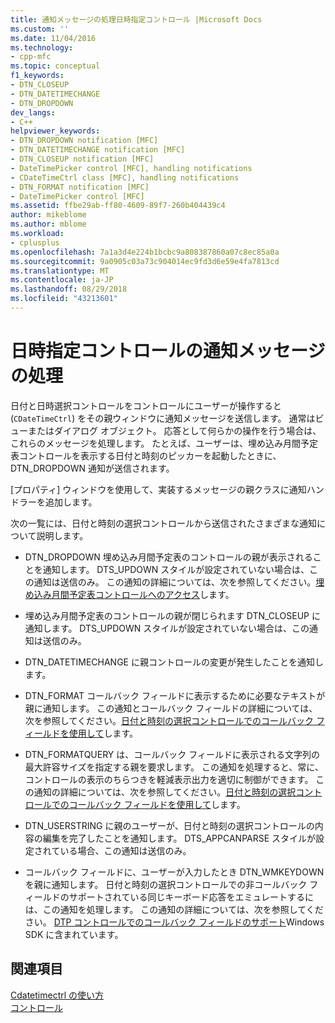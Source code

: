 ```yaml
---
title: 通知メッセージの処理日時指定コントロール |Microsoft Docs
ms.custom: ''
ms.date: 11/04/2016
ms.technology:
- cpp-mfc
ms.topic: conceptual
f1_keywords:
- DTN_CLOSEUP
- DTN_DATETIMECHANGE
- DTN_DROPDOWN
dev_langs:
- C++
helpviewer_keywords:
- DTN_DROPDOWN notification [MFC]
- DTN_DATETIMECHANGE notification [MFC]
- DTN_CLOSEUP notification [MFC]
- DateTimePicker control [MFC], handling notifications
- CDateTimeCtrl class [MFC], handling notifications
- DTN_FORMAT notification [MFC]
- DateTimePicker control [MFC]
ms.assetid: ffbe29ab-ff80-4609-89f7-260b404439c4
author: mikeblome
ms.author: mblome
ms.workload:
- cplusplus
ms.openlocfilehash: 7a1a3d4e224b1bcbc9a808387860a07c8ec85a0a
ms.sourcegitcommit: 9a0905c03a73c904014ec9fd3d6e59e4fa7813cd
ms.translationtype: MT
ms.contentlocale: ja-JP
ms.lasthandoff: 08/29/2018
ms.locfileid: "43213601"
---
```

# <a name="processing-notification-messages-in-date-and-time-picker-controls"></a>日時指定コントロールの通知メッセージの処理
日付と日時選択コントロールをコントロールにユーザーが操作すると (`CDateTimeCtrl`) をその親ウィンドウに通知メッセージを送信します。 通常はビューまたはダイアログ オブジェクト。 応答として何らかの操作を行う場合は、これらのメッセージを処理します。 たとえば、ユーザーは、埋め込み月間予定表コントロールを表示する日付と時刻のピッカーを起動したときに、DTN_DROPDOWN 通知が送信されます。  
  
 [プロパティ] ウィンドウを使用して、実装するメッセージの親クラスに通知ハンドラーを追加します。  
  
 次の一覧には、日付と時刻の選択コントロールから送信されたさまざまな通知について説明します。  
  
-   DTN_DROPDOWN 埋め込み月間予定表のコントロールの親が表示されることを通知します。 DTS_UPDOWN スタイルが設定されていない場合は、この通知は送信のみ。 この通知の詳細については、次を参照してください。[埋め込み月間予定表コントロールへのアクセス](../mfc/accessing-the-embedded-month-calendar-control.md)します。  
  
-   埋め込み月間予定表のコントロールの親が閉じられます DTN_CLOSEUP に通知します。 DTS_UPDOWN スタイルが設定されていない場合は、この通知は送信のみ。  
  
-   DTN_DATETIMECHANGE に親コントロールの変更が発生したことを通知します。  
  
-   DTN_FORMAT コールバック フィールドに表示するために必要なテキストが親に通知します。 この通知とコールバック フィールドの詳細については、次を参照してください。[日付と時刻の選択コントロールでのコールバック フィールドを使用して](../mfc/using-callback-fields-in-a-date-and-time-picker-control.md)します。  
  
-   DTN_FORMATQUERY は、コールバック フィールドに表示される文字列の最大許容サイズを指定する親を要求します。 この通知を処理すると、常に、コントロールの表示のちらつきを軽減表示出力を適切に制御ができます。 この通知の詳細については、次を参照してください。[日付と時刻の選択コントロールでのコールバック フィールドを使用して](../mfc/using-callback-fields-in-a-date-and-time-picker-control.md)します。  
  
-   DTN_USERSTRING に親のユーザーが、日付と時刻の選択コントロールの内容の編集を完了したことを通知します。 DTS_APPCANPARSE スタイルが設定されている場合、この通知は送信のみ。  
  
-   コールバック フィールドに、ユーザーが入力したとき DTN_WMKEYDOWN を親に通知します。 日付と時刻の選択コントロールでの非コールバック フィールドのサポートされている同じキーボード応答をエミュレートするには、この通知を処理します。 この通知の詳細については、次を参照してください。 [DTP コントロールでのコールバック フィールドのサポート](/windows/desktop/Controls/date-and-time-picker-controls)Windows SDK に含まれています。  
  
## <a name="see-also"></a>関連項目  
 [Cdatetimectrl の使い方](../mfc/using-cdatetimectrl.md)   
 [コントロール](../mfc/controls-mfc.md)

